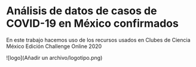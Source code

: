 # Análisis de datos de casos de COVID-19 en México confirmados

En este trabajo hacemos uso de los recursos usados en Clubes de Ciencia México Edición Challenge Online 2020


![logo](Añadir un archivo/logotipo.png)
